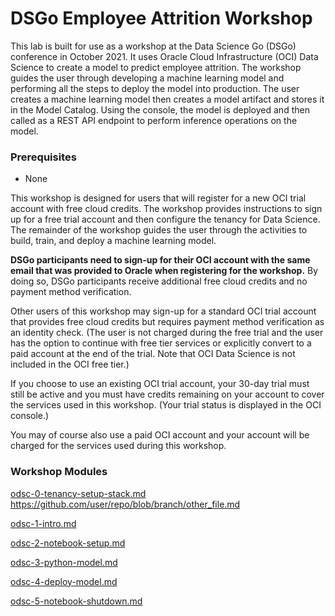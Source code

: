 # DSGo Employee Attrition Workshop

This lab is built for use as a workshop at the Data Science Go (DSGo) conference in October 2021. It uses Oracle Cloud Infrastructure (OCI) Data Science to create a model to predict employee attrition. The workshop guides the user through developing a machine learning model and performing all the steps to deploy the model into production. The user creates a machine learning model then creates a model artifact and stores it in the Model Catalog. Using the console, the model is deployed and then called as a REST API endpoint to perform inference operations on the model.

### Prerequisites
  - None

This workshop is designed for users that will register for a new OCI trial account with free cloud credits.  The workshop provides instructions to sign up for a free trial account and then configure the tenancy for Data Science. The remainder of the workshop guides the user through the activities to build, train, and deploy a machine learning model.

**DSGo participants need to sign-up for their OCI account with the same email that was provided to Oracle when registering for the workshop.** By doing so, DSGo participants receive additional free cloud credits and no payment method verification.

Other users of this workshop may sign-up for a standard OCI trial account that provides free cloud credits but requires payment method verification as an identity check. (The user is not charged during the free trial and the user has the option to continue with free tier services or explicitly convert to a paid account at the end of the trial. Note that OCI Data Science is not included in the OCI free tier.)

If you choose to use an existing OCI trial account, your 30-day trial must still be active and you must have credits remaining on your account to cover the services used in this workshop. (Your trial status is displayed in the OCI console.)

You may of course also use a paid OCI account and your account will be charged for the services used during this workshop.

### Workshop Modules

[odsc-0-tenancy-setup-stack.md](https://github.com/wprichard/markdown-test/main/procedures/odsc-0-tenancy-setup-stack.md)
 https://github.com/user/repo/blob/branch/other_file.md 

[odsc-1-intro.md](odsc-1-intro.md)

[odsc-2-notebook-setup.md](odsc-2-notebook-setup.md)

[odsc-3-python-model.md](odsc-3-python-model.md)

[odsc-4-deploy-model.md](odsc-4-deploy-model.md)

[odsc-5-notebook-shutdown.md](dsc-5-notebook-shutdown.md) 
